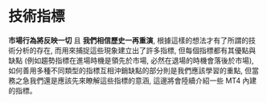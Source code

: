 # 技術指標

**市場行為將反映一切** 且 **我們相信歷史一再重演**, 根據這樣的想法才有了所謂的技術分析的存在, 而用來捕捉這些現象建立出了許多指標, 但每個指標都有其優點與缺點 (例如趨勢指標在進場時機是領先於市場, 必然在退場的時機會落後於市場), 如何善用多種不同類型的指標互相沖銷缺點的部分則是我們應該學習的重點, 但當務之急我們還是應該先來瞭解這些指標的意涵, 這邊將會陸續介紹一些 MT4 內建的指標。